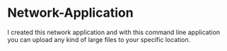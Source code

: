 # Network-Application
I created this network application and with this command line application you can upload any kind of large files to your specific location.
